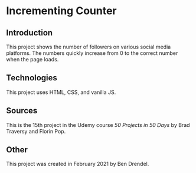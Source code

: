 # Incrementing Counter

## Introduction

This project shows the number of followers on various social media platforms.
The numbers quickly increase from 0 to the correct number when the page loads.

## Technologies

This project uses HTML, CSS, and vanilla JS.

## Sources

This is the 15th project in the Udemy course _50 Projects in 50 Days_ by Brad
Traversy and Florin Pop.

## Other

This project was created in February 2021 by Ben Drendel.
